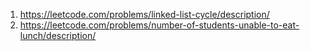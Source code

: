 1. https://leetcode.com/problems/linked-list-cycle/description/
3. https://leetcode.com/problems/number-of-students-unable-to-eat-lunch/description/